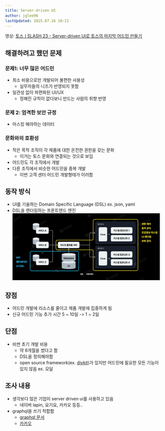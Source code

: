 ```yaml
---
title: Server-driven UI
author: jglee96
lastUpdated: 2025.07.16 10:21
---
```


<PostHeader 
  :title="$frontmatter.title"
  :author="$frontmatter.author"
  :lastUpdated="$frontmatter.lastUpdated"
/>

영상: [토스ㅣSLASH 23 - Server-driven UI로 토스의 마지막 어드민 만들기](https://youtu.be/3wxG1WLDONI?si=87pADYXajH6dypYw)

## 해결하려고 했던 문제

### 문제1: 너무 많은 어드민

- 최소 비용으로만 개발되어 불편한 사용성
  - 실무자들의 니즈가 반영되지 못함
- 일관성 없이 파편화된 UI/UX
  - 정해진 규칙이 없다보니 만드는 사람의 취향 반영

### 문제 2: 엄격한 보안 규정

- 마스킹 해야하는 데이터

### 문화와의 호환성

- 작은 목적 조직이 각 제품에 대한 온전한 권한을 갖는 문화
  - 이거는 토스 문화와 연결되는 것으로 보임
- 어드민도 각 조직에서 개발
- 다른 조직에서 비슷한 어드민을 중복 개발
  - 이번 고객 센터 어드민 개발형태가 이러함

## 동작 방식

- UI를 기술하는 Domain Specific Language (DSL) ex. json, yaml
- DSL을 렌더링하는 프론트엔드 엔진
  ![image](./0716-jglee96-1.webp)<!-- {"width":608} -->

## 장점

- 어드민 개발에 리소스를 줄이고 제품 개발에 집중하게 됨
- 신규 어드민 기능 추가 시간 5 ~ 10일 -> 1 ~ 2일

## 단점

- 비싼 초기 개발 비용
  - 약 6개월을 썼다고 함
  - DSL을 정의해야함
  - open source framework(ex. [divkit](https://github.com/divkit/divkit))가 있지만 어드민에 필요한 모든 기능이 있지 않음 ex. 모달

## 조사 내용

- 생각보다 많은 기업이 server driven ui를 사용하고 있음
  - 네이버 lapin, 요기요, 카카오 등등..
- graphql을 쓰기 적합함
  - [graphql 문서](https://www.apollographql.com/docs/graphos/schema-design/guides/sdui/schema-design)
  - [카카오](https://devblog.kakaostyle.com/ko/2021-12-16-1-server-driven-ui)
